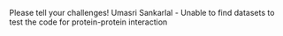 Please tell your challenges!
Umasri Sankarlal - Unable to find datasets to test the code for protein-protein interaction
